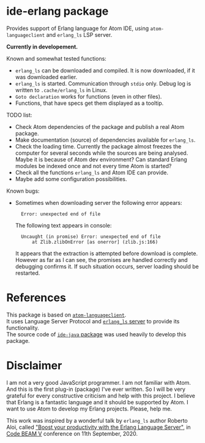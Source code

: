 # ide-erlang package

Provides support of Erlang language for Atom IDE, using `atom-languageclient`
and `erlang_ls` LSP server.

**Currently in developement.**

Known and somewhat tested functions:
* `erlang_ls` can be downloaded and compiled. It is now downloaded, if it was
  downloaded earlier.
* `erlang_ls` is started. Communication through `stdio` only. Debug log is
  written to `.cache/erlang_ls` in Linux.
* `Goto declaration` works for functions (even in other files).
* Functions, that have specs get them displayed as a tooltip.

TODO list:
* Check Atom dependencies of the package and publish a real Atom package.
* Make documentation (source) of dependencies available for `erlang_ls`.
* Check the loading time. Currently the package almost freezes the computer for
  several seconds while the sources are being analysed. Maybe it is because of
  Atom dev environment? Can standard Erlang modules be indexed once and not every
  time Atom is started?
* Check all the functions `erlang_ls` and Atom IDE can provide.
* Maybe add some configuration possibilities.

Known bugs:
* Sometimes when downloading server the following error appears:
  ```
    Error: unexpected end of file
  ```
  The following text appears in console:
  ```
    Uncaught (in promise) Error: unexpected end of file
        at Zlib.zlibOnError [as onerror] (zlib.js:166)
  ```
  It appears that the extraction is attempted before download is complete. However
  as far as I can see, the promises are handled correctly and debugging confirms
  it. If such situation occurs, server loading should be restarted.

# References

This package is based on [`atom-languageclient`](https://github.com/atom/atom-languageclient).<br>
It uses Language Server Protocol and [`erlang_ls` server](https://github.com/erlang-ls/erlang_ls)
to provide its functionality.<br>
The source code of [`ide-java` package](https://github.com/atom/ide-java) was used
heavily to develop this package.

# Disclaimer

I am not a very good JavaScript programmer. I am not familiar with Atom. And
this is the first plug-in (package) I've ever written. So I will be very
grateful for every constructive criticism and help with this project. I believe
that Erlang is a fantastic language and it should be supported by Atom. I want
to use Atom to develop my Erlang projects. Please, help me.

This work was inspired by a wonderful talk by `erlang_ls` author Roberto Aloi,
called ["Boost your productivity with the Erlang Language Server"](https://youtu.be/8FibGzqygo0),
in [Code BEAM V](https://codesync.global/conferences/code-beam-sto/) conference
on 11th September, 2020.

<!--![A screenshot of your package](https://f.cloud.github.com/assets/69169/2290250/c35d867a-a017-11e3-86be-cd7c5bf3ff9b.gif)-->
